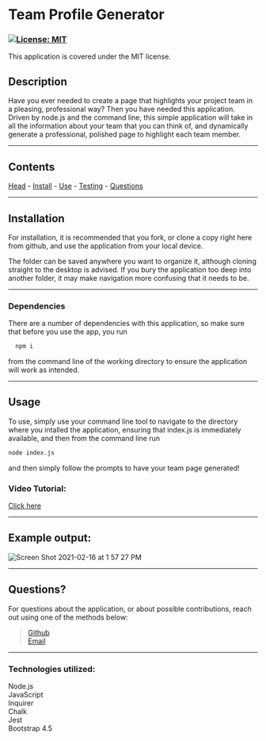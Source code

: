 # **Team Profile Generator**
 ### <a id='license'></a>[![License: MIT](https://img.shields.io/badge/License-MIT-blue.svg)](https://opensource.org/licenses/MIT)
This application is covered under the MIT license.


  ## Description

Have you ever needed to create a page that highlights your project team in a pleasing, professional way? Then you have needed this application. Driven by node.js and the command line, this simple application will take in all the information about your team that you can think of, and dynamically generate a professional, polished page to highlight each team member. 

 
  ---

  Contents
---
 [Head](#head) - [Install](#install) - [Use](#usage) - [Testing](#testing) - [Questions](#questions)

  ---
## <a id="install"></a> Installation

For installation, it is recommended that you fork, or clone a copy right here from github, and use the application from your local device.

The folder can be saved anywhere you want to organize it, although cloning straight to the desktop is advised. 
If you bury the application too deep into another folder, it may make navigation more confusing that it needs to be.

  ---

### **Dependencies**

There are a number of dependencies with this application, so make sure that before you use the app, you run 
```bash
  npm i
```
from the command line of the working directory to ensure the application will work as intended. 

  ---
## <a id="usage"></a> Usage

To use, simply use your command line tool to navigate to the directory where you intalled the application, ensuring that index.js is immediately available, and then from the command line run   
```bash
node index.js
```   
and then simply follow the prompts to have your team page generated!

### Video Tutorial: 
  [Click here](https://drive.google.com/file/d/1Je8km_Q7KigayHc3BKck9CCwqcis5saJ/view)

---

## Example output:

![Screen Shot 2021-02-16 at 1 57 27 PM](https://user-images.githubusercontent.com/65474893/108114902-069ba600-705f-11eb-8b98-fbe195f98eae.png)

  
  ---
## <a id='questions'></a> Questions?

For questions about the application, or about possible contributions, reach out using one of the methods below:   

> [Github](https://github.com/Keaton-Brewster)  
[Email](mailto:keatonbrewsterdev@gmail.com)

  ---
### Technologies utilized:
Node.js	  
JavaScript  
Inquirer	  
Chalk	  
Jest  
Bootstrap 4.5
